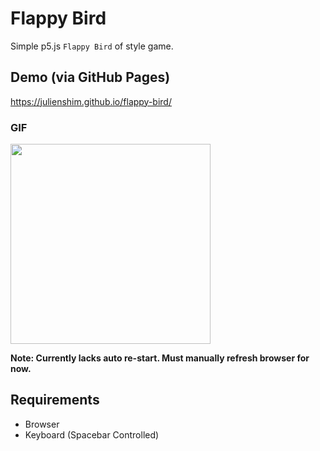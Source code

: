 # Flappy Bird

Simple p5.js `Flappy Bird` of style game.

## Demo (via GitHub Pages)

https://julienshim.github.io/flappy-bird/

### GIF
<img src="https://raw.githubusercontent.com/julienshim/flappy-bird/master/demo.gif" width="320" />

**Note: Currently lacks auto re-start. Must manually refresh browser for now.**

## Requirements

* Browser
* Keyboard (Spacebar Controlled)
